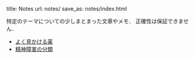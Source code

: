 title: Notes
url: notes/
save_as: notes/index.html

特定のテーマについての少しまとまった文章やメモ．
正確性は保証できません．

- [よく見かける薬]({filename}common_drugs.md)
- [精神障害の分類]({filename}psychiatric_disorders.md)
